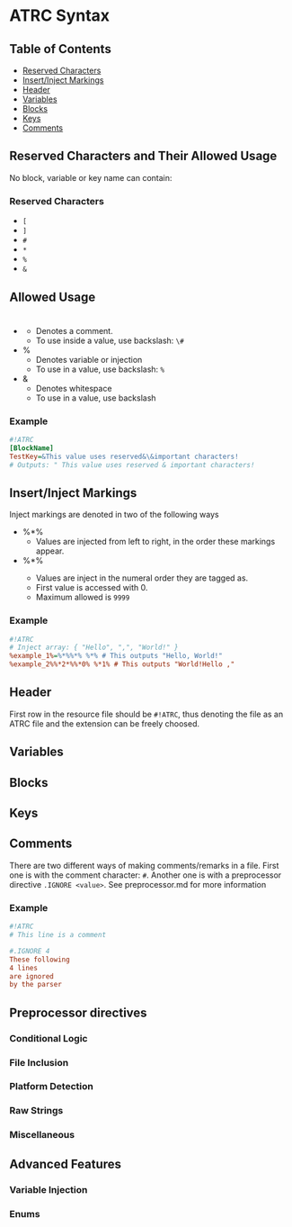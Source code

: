 # ATRC Syntax

## Table of Contents

- [Reserved Characters](#Reserved-Characters-and-Their-Allowed-Usage)
- [Insert/Inject Markings](#insertinject-markings)
- [Header](#header)
- [Variables](#variables)
- [Blocks](#blocks)
- [Keys](#keys)
- [Comments](#comments)

## Reserved Characters and Their Allowed Usage

No block, variable or key name can contain:

### Reserved Characters

- `[`
- `]`
- `#`
- `*`
- `%`
- `&`

## Allowed Usage 

- #
    - Denotes a comment.
    - To use inside a value, use backslash: `\#` 
- %
    - Denotes variable or injection
    - To use in a value, use backslash: `%`
- &
    - Denotes whitespace
    - To use in a value, use backslash

### Example

```ini
#!ATRC
[BlockName]
TestKey=&This value uses reserved&\&important characters!
# Outputs: " This value uses reserved & important characters!
```

## Insert/Inject Markings

Inject markings are denoted in two of the following ways

- %*%
    - Values are injected from left to right, in the order these markings appear.
- %*<num>%
    - Values are inject in the numeral order they are tagged as.
    - First value is accessed with 0.
    - Maximum <num> allowed is `9999`
### Example

```ini
#!ATRC
# Inject array: { "Hello", ",", "World!" }
%example_1%=%*%%*% %*% # This outputs "Hello, World!"
%example_2%%*2*%%*0% %*1% # This outputs "World!Hello ,"
```


## Header
First row in the resource file should be `#!ATRC`, thus denoting the file as an ATRC file and the extension can be freely choosed.

## Variables
## Blocks
## Keys
## Comments
There are two different ways of making comments/remarks in a file. 
First one is with the comment character: `#`. 
Another one is with a preprocessor directive `.IGNORE <value>`. See preprocessor.md for more information

### Example

```ini
#!ATRC
# This line is a comment

#.IGNORE 4
These following
4 lines
are ignored
by the parser
```


## Preprocessor directives

### Conditional Logic
### File Inclusion
### Platform Detection
### Raw Strings
### Miscellaneous

## Advanced Features

### Variable Injection
### Enums